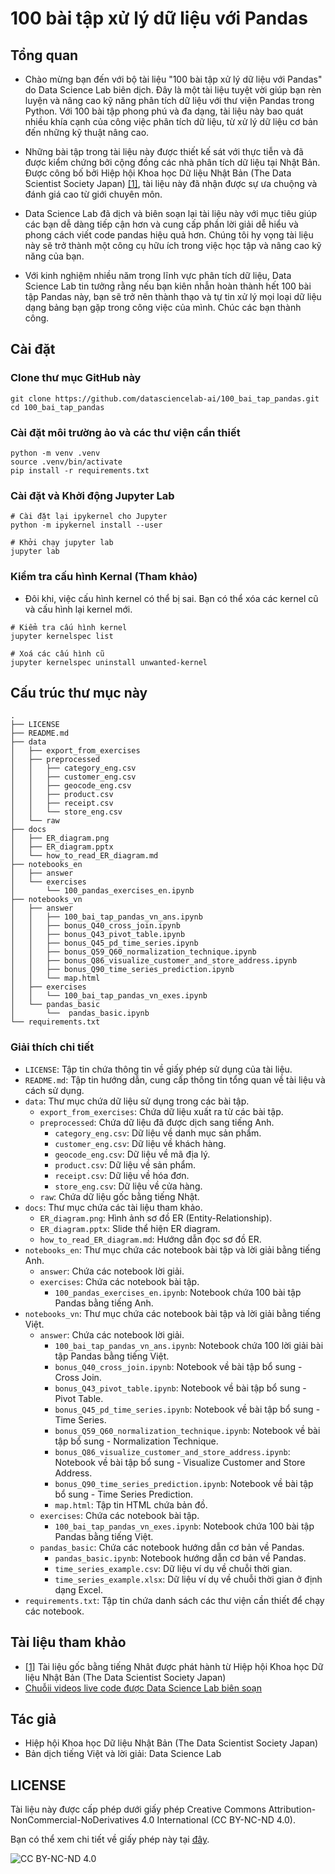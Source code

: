 # 100 bài tập xử lý dữ liệu với Pandas

## Tổng quan

- Chào mừng bạn đến với bộ tài liệu "100 bài tập xử lý dữ liệu với Pandas" do Data Science Lab biên dịch. Đây là một tài liệu tuyệt vời giúp bạn rèn luyện và nâng cao kỹ năng phân tích dữ liệu với thư viện Pandas trong Python. Với 100 bài tập phong phú và đa dạng, tài liệu này bao quát nhiều khía cạnh của công việc phân tích dữ liệu, từ xử lý dữ liệu cơ bản đến những kỹ thuật nâng cao.

- Những bài tập trong tài liệu này được thiết kế sát với thực tiễn và đã được kiểm chứng bởi cộng đồng các nhà phân tích dữ liệu tại Nhật Bản. Được công bố bởi Hiệp hội Khoa học Dữ liệu Nhật Bản (The Data Scientist Society Japan) [[1]](https://github.com/The-Japan-DataScientist-Society/100knocks-preprocess), tài liệu này đã nhận được sự ưa chuộng và đánh giá cao từ giới chuyên môn.

- Data Science Lab đã dịch và biên soạn lại tài liệu này với mục tiêu giúp các bạn dễ dàng tiếp cận hơn và cung cấp phần lời giải dễ hiểu và phong cách viết code pandas hiệu quả hơn. Chúng tôi hy vọng tài liệu này sẽ trở thành một công cụ hữu ích trong việc học tập và nâng cao kỹ năng của bạn.

- Với kinh nghiệm nhiều năm trong lĩnh vực phân tích dữ liệu, Data Science Lab tin tưởng rằng nếu bạn kiên nhẫn hoàn thành hết 100 bài tập Pandas này, bạn sẽ trở nên thành thạo và tự tin xử lý mọi loại dữ liệu dạng bảng bạn gặp trong công việc của mình. Chúc các bạn thành công.

## Cài đặt

### Clone thư mục GitHub này

```shell
git clone https://github.com/datasciencelab-ai/100_bai_tap_pandas.git
cd 100_bai_tap_pandas
```

### Cài đặt môi trường ảo và các thư viện cần thiết

```shell
python -m venv .venv
source .venv/bin/activate
pip install -r requirements.txt
```

### Cài đặt và Khởi động Jupyter Lab

```shell
# Cài đặt lại ipykernel cho Jupyter
python -m ipykernel install --user

# Khởi chạy jupyter lab
jupyter lab
```

### Kiểm tra cấu hình Kernal (Tham khảo)

- Đôi khi, việc cấu hình kernel có thể bị sai. Bạn có thể xóa các kernel cũ và cấu hình lại kernel mới.

```shell
# Kiểm tra cấu hình kernel
jupyter kernelspec list

# Xoá các cấu hình cũ
jupyter kernelspec uninstall unwanted-kernel

```

## Cấu trúc thư mục này

```plaintext
.
├── LICENSE
├── README.md
├── data
│   ├── export_from_exercises
│   ├── preprocessed
│   │   ├── category_eng.csv
│   │   ├── customer_eng.csv
│   │   ├── geocode_eng.csv
│   │   ├── product.csv
│   │   ├── receipt.csv
│   │   └── store_eng.csv
│   └── raw
├── docs
│   ├── ER_diagram.png
│   ├── ER_diagram.pptx
│   └── how_to_read_ER_diagram.md
├── notebooks_en
│   ├── answer
│   └── exercises
│       └── 100_pandas_exercises_en.ipynb
├── notebooks_vn
│   ├── answer
│   │   ├── 100_bai_tap_pandas_vn_ans.ipynb
│   │   ├── bonus_Q40_cross_join.ipynb
│   │   ├── bonus_Q43_pivot_table.ipynb
│   │   ├── bonus_Q45_pd_time_series.ipynb
│   │   ├── bonus_Q59_Q60_normalization_technique.ipynb
│   │   ├── bonus_Q86_visualize_customer_and_store_address.ipynb
│   │   ├── bonus_Q90_time_series_prediction.ipynb
│   │   └── map.html
│   ├── exercises
│   │   └── 100_bai_tap_pandas_vn_exes.ipynb
│   └── pandas_basic
│       └──  pandas_basic.ipynb
└── requirements.txt
```

### Giải thích chi tiết

- `LICENSE`: Tập tin chứa thông tin về giấy phép sử dụng của tài liệu.
- `README.md`: Tập tin hướng dẫn, cung cấp thông tin tổng quan về tài liệu và cách sử dụng.
- `data`: Thư mục chứa dữ liệu sử dụng trong các bài tập.
  - `export_from_exercises`: Chứa dữ liệu xuất ra từ các bài tập.
  - `preprocessed`: Chứa dữ liệu đã được dịch sang tiếng Anh.
    - `category_eng.csv`: Dữ liệu về danh mục sản phẩm.
    - `customer_eng.csv`: Dữ liệu về khách hàng.
    - `geocode_eng.csv`: Dữ liệu về mã địa lý.
    - `product.csv`: Dữ liệu về sản phẩm.
    - `receipt.csv`: Dữ liệu về hóa đơn.
    - `store_eng.csv`: Dữ liệu về cửa hàng.
  - `raw`: Chứa dữ liệu gốc bằng tiếng Nhật.
- `docs`: Thư mục chứa các tài liệu tham khảo.
  - `ER_diagram.png`: Hình ảnh sơ đồ ER (Entity-Relationship).
  - `ER_diagram.pptx`: Slide thể hiện ER diagram.
  - `how_to_read_ER_diagram.md`: Hướng dẫn đọc sơ đồ ER.
- `notebooks_en`: Thư mục chứa các notebook bài tập và lời giải bằng tiếng Anh.
  - `answer`: Chứa các notebook lời giải.
  - `exercises`: Chứa các notebook bài tập.
    - `100_pandas_exercises_en.ipynb`: Notebook chứa 100 bài tập Pandas bằng tiếng Anh.
- `notebooks_vn`: Thư mục chứa các notebook bài tập và lời giải bằng tiếng Việt.
  - `answer`: Chứa các notebook lời giải.
    - `100_bai_tap_pandas_vn_ans.ipynb`: Notebook chứa 100 lời giải bài tập Pandas bằng tiếng Việt.
    - `bonus_Q40_cross_join.ipynb`: Notebook về bài tập bổ sung - Cross Join.
    - `bonus_Q43_pivot_table.ipynb`: Notebook về bài tập bổ sung - Pivot Table.
    - `bonus_Q45_pd_time_series.ipynb`: Notebook về bài tập bổ sung - Time Series.
    - `bonus_Q59_Q60_normalization_technique.ipynb`: Notebook về bài tập bổ sung - Normalization Technique.
    - `bonus_Q86_visualize_customer_and_store_address.ipynb`: Notebook về bài tập bổ sung - Visualize Customer and Store Address.
    - `bonus_Q90_time_series_prediction.ipynb`: Notebook về bài tập bổ sung - Time Series Prediction.
    - `map.html`: Tập tin HTML chứa bản đồ.
  - `exercises`: Chứa các notebook bài tập.
    - `100_bai_tap_pandas_vn_exes.ipynb`: Notebook chứa 100 bài tập Pandas bằng tiếng Việt.
  - `pandas_basic`: Chứa các notebook hướng dẫn cơ bản về Pandas.
    - `pandas_basic.ipynb`: Notebook hướng dẫn cơ bản về Pandas.
    - `time_series_example.csv`: Dữ liệu ví dụ về chuỗi thời gian.
    - `time_series_example.xlsx`: Dữ liệu ví dụ về chuỗi thời gian ở định dạng Excel.
- `requirements.txt`: Tập tin chứa danh sách các thư viện cần thiết để chạy các notebook.

## Tài liệu tham khảo

- [[1]](https://github.com/The-Japan-DataScientist-Society/100knocks-preprocess) Tài liệu gốc bằng tiếng Nhât được phát hành từ Hiệp hội Khoa học Dữ liệu Nhật Bản (The Data Scientist Society Japan)
- [Chuỗii videos live code được Data Science Lab biên soạn](https://www.youtube.com/channel/UCEQogq4zi6g2VKysLyhT-nw)

## Tác giả

- Hiệp hội Khoa học Dữ liệu Nhật Bản (The Data Scientist Society Japan)
- Bản dịch tiếng Việt và lời giải: Data Science Lab

## LICENSE

Tài liệu này được cấp phép dưới giấy phép Creative Commons Attribution-NonCommercial-NoDerivatives 4.0 International (CC BY-NC-ND 4.0).

Bạn có thể xem chi tiết về giấy phép này tại [đây](https://creativecommons.org/licenses/by-nc-nd/4.0/).

![CC BY-NC-ND 4.0](https://licensebuttons.net/l/by-nc-nd/4.0/88x31.png)
